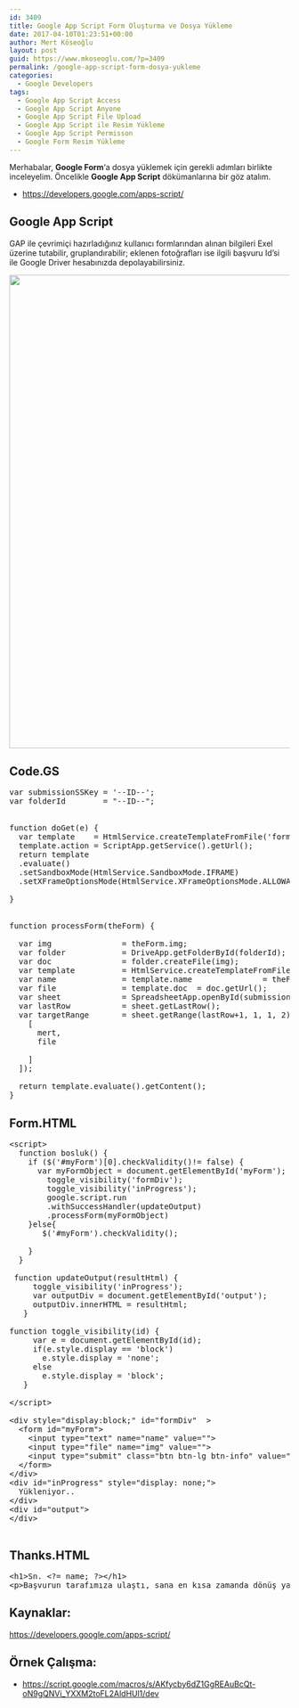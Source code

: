 ```yaml
---
id: 3409
title: Google App Script Form Oluşturma ve Dosya Yükleme
date: 2017-04-10T01:23:51+00:00
author: Mert Köseoğlu
layout: post
guid: https://www.mkoseoglu.com/?p=3409
permalink: /google-app-script-form-dosya-yukleme
categories:
  - Google Developers
tags:
  - Google App Script Access
  - Google App Script Anyone
  - Google App Script File Upload
  - Google App Script ile Resim Yükleme
  - Google App Script Permisson
  - Google Form Resim Yükleme
---
```

Merhabalar, **Google Form**&#8216;a dosya yüklemek için gerekli adımları birlikte inceleyelim. Öncelikle **Google App Script** dökümanlarına bir göz atalım.

  * <https://developers.google.com/apps-script/>

## **Google App Script**

GAP ile çevrimiçi hazırladığınız kullanıcı formlarından alınan bilgileri Exel üzerine tutabilir, gruplandırabilir; eklenen fotoğrafları ise ilgili başvuru Id&#8217;si ile Google Driver hesabınızda depolayabilirsiniz.

[<img class="aligncenter size-full wp-image-3413" src="https://www.mkoseoglu.com/wp-content/uploads/google-apps-script.jpg" alt="" width="1280" height="850" srcset="https://www.mkoseoglu.com/wp-content/uploads/google-apps-script.jpg 1280w, https://www.mkoseoglu.com/wp-content/uploads/google-apps-script-300x199.jpg 300w, https://www.mkoseoglu.com/wp-content/uploads/google-apps-script-768x510.jpg 768w, https://www.mkoseoglu.com/wp-content/uploads/google-apps-script-1024x680.jpg 1024w" sizes="(max-width: 1280px) 100vw, 1280px" />](https://www.mkoseoglu.com/wp-content/uploads/google-apps-script.jpg)

## Code.GS

<pre class="lang:default decode:true ">var submissionSSKey = '--ID--';
var folderId        = "--ID--";


function doGet(e) {
  var template    = HtmlService.createTemplateFromFile('form.html');
  template.action = ScriptApp.getService().getUrl();
  return template
  .evaluate()
  .setSandboxMode(HtmlService.SandboxMode.IFRAME)
  .setXFrameOptionsMode(HtmlService.XFrameOptionsMode.ALLOWALL); 
  
}


function processForm(theForm) {

  var img               = theForm.img;
  var folder            = DriveApp.getFolderById(folderId);
  var doc               = folder.createFile(img);
  var template          = HtmlService.createTemplateFromFile('thanks.html');
  var name              = template.name               = theForm.name;
  var file              = template.doc  = doc.getUrl();
  var sheet             = SpreadsheetApp.openById(submissionSSKey).getSheets()[0];
  var lastRow           = sheet.getLastRow();
  var targetRange       = sheet.getRange(lastRow+1, 1, 1, 2).setValues([
    [
      mert,
      file
      
    ]
  ]);

  return template.evaluate().getContent();
}
</pre>

## Form.HTML

<pre class="lang:xhtml decode:true ">&lt;script&gt;
  function bosluk() {
    if ($('#myForm')[0].checkValidity()!= false) {
      var myFormObject = document.getElementById('myForm');
        toggle_visibility('formDiv');
        toggle_visibility('inProgress');
        google.script.run
        .withSuccessHandler(updateOutput)
        .processForm(myFormObject)
    }else{
       $('#myForm').checkValidity();

    }
  }

 function updateOutput(resultHtml) {
     toggle_visibility('inProgress');
     var outputDiv = document.getElementById('output');
     outputDiv.innerHTML = resultHtml;
   }

function toggle_visibility(id) {
     var e = document.getElementById(id);
     if(e.style.display == 'block')
       e.style.display = 'none';
     else
       e.style.display = 'block';
   }

&lt;/script&gt;

&lt;div style="display:block;" id="formDiv"  &gt;
  &lt;form id="myForm"&gt;
    &lt;input type="text" name="name" value=""&gt;
    &lt;input type="file" name="img" value=""&gt;
    &lt;input type="submit" class="btn btn-lg btn-info" value="Gönder!"onclick="bosluk(); return false;" /&gt;
  &lt;/form&gt;
&lt;/div&gt;
&lt;div id="inProgress" style="display: none;"&gt;
  Yükleniyor..
&lt;/div&gt;
&lt;div id="output"&gt;
&lt;/div&gt;

</pre>

## Thanks.HTML

<pre class="lang:default decode:true ">&lt;h1&gt;Sn. &lt;?= name; ?&gt;&lt;/h1&gt;
&lt;p&gt;Başvurun tarafımıza ulaştı, sana en kısa zamanda dönüş yapacağız.&lt;/p&gt;</pre>

## Kaynaklar:

<https://developers.google.com/apps-script/>

## Örnek Çalışma:

  * <https://script.google.com/macros/s/AKfycby6dZ1GgREAuBcQt-oN9gQNVi_YXXM2toFL2AldHUl1/dev>